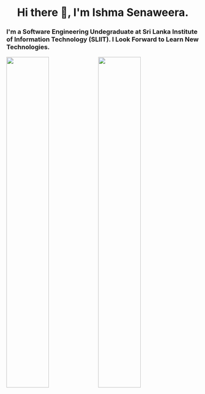 <h1 align="center"> Hi there 👋, I'm Ishma Senaweera. </h1>

### I'm a Software Engineering Undegraduate at Sri Lanka Institute of Information Technology (SLIIT). I Look Forward to Learn New Technologies.

<img align="left" width="47%" src="https://github-readme-stats.vercel.app/api?username=ishmaSenaweera&theme=algolia&show_icons=true" />
<img align="left" width="47%" src="https://github-readme-stats.vercel.app/api/top-langs/?username=ishmaSenaweera&layout=compact" />
